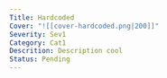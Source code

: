 ```yaml
---
Title: Hardcoded
Cover: "![[cover-hardcoded.png|200]]"
Severity: Sev1
Category: Cat1
Descrition: Description cool
Status: Pending
---
```

